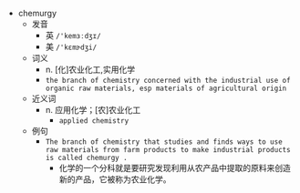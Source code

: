 - chemurgy
  - 发音
    - 英 `/'kemɜːdʒɪ/`
    - 美 `/'kɛmɝdʒi/`
  - 词义
    - n. [化]农业化工,实用化学
    - `the branch of chemistry concerned with the industrial use of organic raw materials, esp materials of agricultural origin `
  - 近义词
    - n. 应用化学；[农]农业化工
      - `applied chemistry`
  - 例句
    - `The branch of chemistry that studies and finds ways to use raw materials from farm products to make industrial products is called chemurgy .`
      - 化学的一个分科就是要研究发现利用从农产品中提取的原料来创造新的产品，它被称为农业化学。

